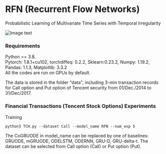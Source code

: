 # RFN (Recurrent Flow Networks)
Probabilistic Learning of Multivariate Time Series with Temporal Irregularity

![Image text](https://github.com/lyjsilence/CoGRUODE/tree/main/img/eval_example.png)

### Requirements
Python == 3.8.   
Pytorch: 1.8.1+cu102, torchdiffeq: 0.2.2, Sklearn:0.23.2, Numpy: 1.19.2, Pandas: 1.1.3, Matplotlib: 3.3.2   
All the codes are run on GPUs by default. 

The data is stored in the folder "data", including 3-min transaction records for Call option and Put option of Tencent security from 01/Dec./2014 to 31/Dec/2017.
   
### Financial Transactions (Tencent Stock Options) Experiments

Training
```
python3 TCH.py --dataset Call --model_name RFN --num_exp 5 
```

The CoGRUODE in model_name can be replaced by one of baselines: GRUODE, mGRUODE, ODELSTM, ODERNN, GRU-D, GRU-delta-t.
The dataset can be selected from Call option (Call) or Put option (Put).



